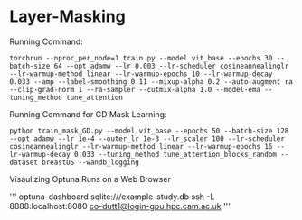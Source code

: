 # Layer-Masking

Running Command:

```
torchrun --nproc_per_node=1 train.py --model vit_base --epochs 30 --batch-size 64 --opt adamw --lr 0.003 --lr-scheduler cosineannealinglr --lr-warmup-method linear --lr-warmup-epochs 10 --lr-warmup-decay 0.033 --amp --label-smoothing 0.11 --mixup-alpha 0.2 --auto-augment ra --clip-grad-norm 1 --ra-sampler --cutmix-alpha 1.0 --model-ema --tuning_method tune_attention
```

Running Command for GD Mask Learning:

```
python train_mask_GD.py --model vit_base --epochs 50 --batch-size 128 --opt adamw --lr 1e-4 --outer_lr 1e-3 --lr_scaler 100 --lr-scheduler cosineannealinglr --lr-warmup-method linear --lr-warmup-epochs 15 --lr-warmup-decay 0.033 --tuning_method tune_attention_blocks_random --dataset breastUS --wandb_logging
```

Visaulizing Optuna Runs on a Web Browser


'''
optuna-dashboard sqlite:///example-study.db
ssh -L 8888:localhost:8080 co-dutt1@login-gpu.hpc.cam.ac.uk
'''
